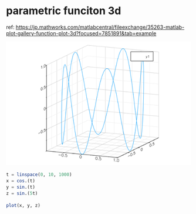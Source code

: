 # parametric funciton 3d

ref: https://jp.mathworks.com/matlabcentral/fileexchange/35263-matlab-plot-gallery-function-plot-3d?focused=7851891&tab=example

![line plot](figures/parametric3d.png)

```julia
t = linspace(0, 10, 1000)
x = cos.(t)
y = sin.(t)
z = sin.(5t)

plot(x, y, z)
```

